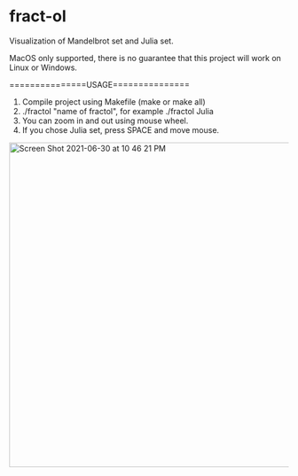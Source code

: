 # fract-ol
Visualization of Mandelbrot set and Julia set.

MacOS only supported, there is no guarantee that
this project will work on Linux or Windows.

===============USAGE===============
1. Compile project using Makefile (make or make all)
2. ./fractol "name of fractol", for example ./fractol Julia
3. You can zoom in and out using mouse wheel.
4. If you chose Julia set, press SPACE and move mouse.

<img width="586" alt="Screen Shot 2021-06-30 at 10 46 21 PM" src="https://user-images.githubusercontent.com/83520969/124022281-456e3f00-d9f5-11eb-827a-6d1437c6312d.png">

